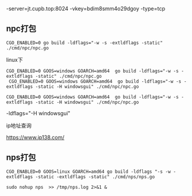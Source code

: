 -server=jt.cupb.top:8024 -vkey=bdim8smm4o29dgoy -type=tcp


## npc打包

```shell
CGO_ENABLED=0 go build -ldflags="-w -s -extldflags -static" ./cmd/npc/npc.go
```

linux下

```shell
CGO_ENABLED=0 GOOS=windows GOARCH=amd64  go build -ldflags="-w -s -extldflags -static" ./cmd/npc/npc.go
 CGO_ENABLED=0 GOOS=windows GOARCH=amd64  go build -ldflags="-w -s -extldflags -static -H windowsgui" ./cmd/npc/npc.go
```
```
CGO_ENABLED=0 GOOS=windows GOARCH=amd64  go build -ldflags="-w -s -extldflags -static -H windowsgui" ./cmd/npc/npc.go
```
-ldflags="-H windowsgui"

ip地址查询

https://www.ip138.com/


## nps打包

```shell
CGO_ENABLED=0 GOOS=linux GOARCH=amd64 go build -ldflags "-s -w -extldflags -static -extldflags -static" ./cmd/nps/nps.go
```

```shell
sudo nohup nps  >> /tmp/nps.log 2>&1 &
```
